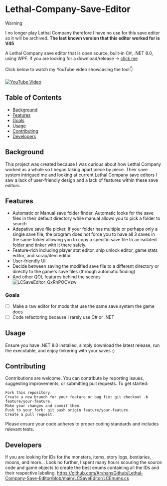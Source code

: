# Lethal-Company-Save-Editor

> [!WARNING]
> I no longer play Lethal Company therefore I have no use for this save editor so it will be archived. **The last known version that this editor worked for is V45**

A Lethal Company save editor that is open source, built-in C#, .NET 8.0, using WPF. If you are looking for a download/release -> [click me](https://github.com/ArshansGithub/Lethal-Company-Save-Editor/releases/) <br><br>
Click below to watch my YouTube video showcasing the tool👇<br><br>
[![YouTube Video](https://img.youtube.com/vi/GG6tZs23O1Q/0.jpg)](https://www.youtube.com/watch?v=GG6tZs23O1Q)

## Table of Contents
- [Background](#background)
- [Features](#features)
- [Goals](#goals)
- [Usage](#usage)
- [Contributing](#contributing)
- [Developers](#developers)

## Background
This project was created because I was curious about how Lethal Company worked as a whole so I began taking apart piece by piece. Their save system intrigued me and looking at current Lethal Company save editors I saw a lack of user-friendly design and a lack of features within these save editors.

## Features
- Automatic or Manual save folder finder. Automatic looks for the save files in their default directory while manual allows you to pick a folder to search
- Adapative save file picker. If your folder has multiple or perhaps only a single save file, the program does not force you to have all 3 saves in the same folder allowing you to copy a specific save file to an isolated folder and tinker with it there safely.
- Feature-rich including player stat editor, ship unlock editor, game stats editor, and scrap/item editor.
- User-friendly UI
- Decide between saving the modified save file to a different directory or directly to the game's save files (through automatic finding)
- And other QOL features behind the scenes
![LCSaveEditor_QxRnPOCVzw](https://github.com/ArshansGithub/Lethal-Company-Save-Editor/assets/111618520/2495d997-6c6d-4e08-b669-5a6aeaf93881)

### Goals
- [ ] Make a raw editor for mods that use the same save system the game does
- [ ] Code refactoring because I rarely use C# or .NET 

## Usage
Ensure you have .NET 8.0 installed, simply download the latest release, run the executable, and enjoy tinkering with your saves :)

## Contributing

Contributions are welcome. You can contribute by reporting issues, suggesting improvements, or submitting pull requests. To get started:

    Fork this repository.
    Create a new branch for your feature or bug fix: git checkout -b feature/your-feature.
    Make your changes and commit them.
    Push to your fork: git push origin feature/your-feature.
    Create a pull request.

Please ensure your code adheres to proper coding standards and includes relevant tests.

## Developers

If you are looking for IDs for the monsters, items, story logs, bestiaries, moons, and more... Look no further, I spent many hours scouring the source code and game objects to create the best enums containing all the IDs and their respective labeling.
https://github.com/ArshansGithub/Lethal-Company-Save-Editor/blob/main/LCSaveEditor/LCEnums.cs

